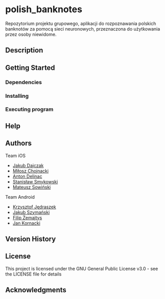 # polish_banknotes

Repozytorium projektu grupowego, aplikacji do rozpoznawania polskich banknotów za pomocą sieci neuronowych, przeznaczona do użytkowania przez osoby niewidome.

## Description

[comment]: <> (An in-depth paragraph about your project and overview of use.)

## Getting Started

### Dependencies

[comment]: <> (* Describe any prerequisites, libraries, OS version, etc., needed before installing program. * ex. Windows 10)

### Installing

[comment]: <> (* How/where to download your program * Any modifications needed to be made to files/folders)

### Executing program

[comment]: <> (* How to run the program * Step-by-step bullets)

## Help

[comment]: <> (Any advise for common problems or issues.)

## Authors

Team iOS
* [Jakub Dajczak](https://github.com/qaziok)
* [Miłosz Chojnacki](https://github.com/Buzeqq)
* [Anton Delinac](https://github.com/anton-0)
* [Stanisław Smykowski](https://github.com/StanislawSm)
* [Mateusz Sowiński](https://github.com/wichurax)

Team Android
* [Krzysztof Jędraszek](https://github.com/kjedrasz2137)
* [Jakub Szymański](https://github.com/Corax0x01)
* [Filip Żemajtys](https://github.com/fzemi)
* [Jan Kornacki](https://github.com/jankejc)
## Version History

## License

This project is licensed under the GNU General Public License v3.0 - see the LICENSE file for details

## Acknowledgments

[comment]: <> (Inspiration, code snippets, etc.)
